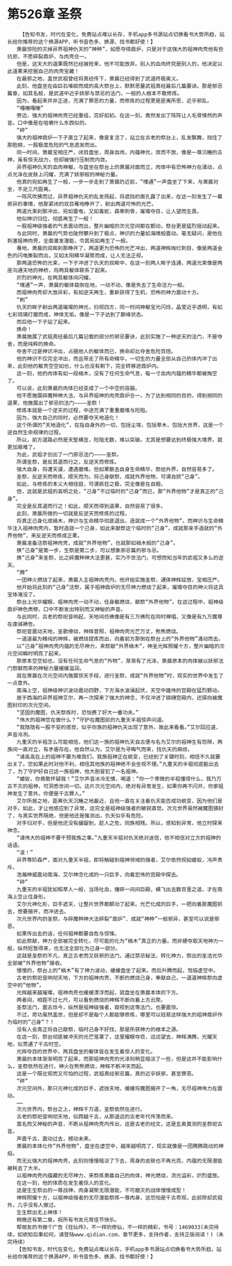 # 第526章 圣祭
        【告知书友，时代在变化，免费站点难以长存，手机app多书源站点切换看书大势所趋，站长给你推荐的这个换源APP，听书音色多、换源、找书都好使！】
       萧晨惊险的灭掉异界祖神仇天的“神种”，如愿夺得鼎炉，只是对于这强大的祖神肉壳他有些抗拒，不愿碎裂鼎炉，与肉壳合一。
       但是，这天大的道果既然已经被抢来，他不可能放弃。别人的血肉终究是别人的，他决定以此道果来挖掘自己的肉壳宝藏！
       在最邪之地，盖世武祖曾经将真经传下，萧晨已经得到了武道终极奥义。
       此刻，他盘坐在由巨石堆砌而成的高大祭台上，默默思量武祖真经最后几篇要诀。那是邪忌篇章，如其名般，是武道中近乎妖邪与禁忌的法门，一般的人根本不敢修炼。
       因为，看起来并非正途，充满了罪恶的力量，而修炼的过程更是匪夷所思，近乎邪乱。
       “嘎嘣嘎嘣”
       旁边，强大的祖神肉壳已经重组，完好如初。在这一刻，竟然发出了阵阵让人毛骨悚然的声音。口中像是在咀嚼什么东西似的。
       “砰”
       强大的祖神鼎炉一下子直立了起来，像是复活了，站立在古老的祭台上，乱发飘舞，挡住了那脸颊，一股极度危险的气息透发而出。
       同一时间，萧晨宝相庄严，闭目盘坐，周身血肉，内蕴神光，敛而不放，像是一尊沉睡的古神，虽有惊天战力，但却被强行压制而内敛。
       异界祖神仇天的血肉神躯，与盘坐在祭台上的萧晨对面而立，肉体中有恐怖神力在涌动，点点光泽在皮肤上闪耀，充满了妖邪般的神秘力量。
       他真的宛如再生了一般，一步一步走到了萧晨的近前，“噗通”一声盘坐了下来，与萧晨对坐，不足三尺距离。
       一阵风吹拂而过，异界祖神仇天的乱发扬起，将遮挡的面孔露了出来，在这一刻发生了一幕邪异的事情，他那紧闭的双目蓦地睁开了，射出两道可怖的光芒。
       两道光束刹那冲出，宛如雷电，又如毒蛇，森寒刺骨，璀璨夺目，让人望而生畏。
       他似神识归位，彻底再生了一般！
       一股祖神级强者的气息震动而出，整片幽暗的次元空间都在颤动，祭台更是猛烈摇动起来。
       与此同时，萧晨的气势也陡然攀升到了极点，神识的力量如海啸般震动。毫无疑问，是他在刺激祖神肉壳，全面激发潜能，令其宛如再生了一般。
       蓦地，萧晨的双眸刹那睁开了，两道更为恐怖的光芒冲出，两道神辉绚烂刺目，像是两道金色的闪电撕裂而出，又如太阳精华凝聚而成，让人无法正视。
       那两道恐怖的光束，一下子冲进了仇天的双眸中，在这一刻两人眸子连通，两道光束像是两座沟通天地的神桥，将两具躯体联系了起来。
       炽烈的神光，在两具躯体间闪耀。
       “噗通”一声，萧晨的躯体栽倒在地，一动不动，像是失去了生命活力一般。
       而祖神肉壳却大放异彩，有如逆天再生，重新获得了生机，恐怖的神力震动十方。
       “刷”
       仇天的眸子射出两道璀璨的神光，扫视四方，同一时间神躯宝光闪烁，晶莹近乎透明，有如七彩琉璃打磨而成，神体无垢，像是一下子达到了巅峰状态。
       而后他一下子站了起来。
       换命！
       萧晨施展了武祖真经最后几篇记载的部分的邪忌要诀，此刻实施了一种逆天的法门，不是夺舍，而是纯粹的换命。
       夺舍不过是神识冲出，占据他人的躯体而已，换命却比夺舍危险百倍。
       他的神识不仅完全冲出，而且带走了所有命精华，一切生的力量全部从自己的体内冲了出来，此刻他的躯壳空空如也，什么也没有剩下，完全转移进鼎炉内。
       这一刻，他的肉体有如一段槁木，没有了任何生命气息，每一寸血肉内蕴的精华都被掏空了。
       可以说，此刻萧晨的肉体已经变成了一个中空的容器。
       他不愿施展碎魔种神大法，与异界祖神的肉壳鼎炉合一，为了达到相同的目的，得到相同的道果，他施展出了邪忌的法门————圣祭！
       修炼本就是一个逆天的过程，中途充满了重重磨难与险阻。
       因为，强大自己的同时，必然要夺天地造化！
       这个所谓的“天地造化”，在指自身外的一切，包括尘埃，包括草木，包括大世界，这是一个逆自然生命规律的过程。
       所以，前方道路必然是天堑横亘，险阻无数，难以突破。尤其是想要达到终极强大境界，就更加艰难了。
       为此，武祖才创出了一门邪忌法门————圣祭。
       所谓圣祭，是反其道而行之，反逆天而修炼。
       强大自身，将遭天谴，遭遇磨难。但如果散去自身生命精华，祭给外界，自然容易多了。
       圣祭，反逆天而修炼，顺天而为。将己身献祭，成就外界他物，可谓自损“己身”。
       如此，与修炼的本义大相径庭，可谓疯狂之极，完全像是在自毁。
       但，这就是武祖的高明之处，“己身”不过临时的“己身”而已，那“外界他物”才是真正的“己身”。
       完全是反其道而行之！如此，顺天而得到道果，自然容易了很多。
       此刻，萧晨所做的一切就是反逆天而修炼的过程。
       将真正己身化成槁木，神识与生命精华彻底退出，造就成一个“外界他物”。而神识与生命精华注入祖神肉壳内，暂时造就一个己身，如此来献祭这个临时的“己身”，成就那亲手造就的“外界他物”，来反逆天而修成正果。
       萧晨准备活祭祖神肉壳，成就“外界他物”，也就那如槁木般的“己身”。
       换“己身”是第一步，生祭是第二步，可以想象邪忌篇的邪与忌。
       换“己身”来圣祭，比之碎魔种神大法更甚，实乃不世法门，可想而知当年的武祖又多么的逆天。
       “腾”
       一团神火燃烧了起来，萧晨入主祖神肉壳内，他开始实施圣祭，通体神辉绽放，宝相庄严。
       他开始将此刻的“己身”活祭，属于祖神鼎炉的无尽神力燃烧了起来，璀璨夺目的神火将这具宝体淹没了。
       祭台上光华耀眼，祖神肉壳一动不动，任身躯燃烧，献祭“外界他物”。在这过程中，祖神级鼎炉神色肃穆，口中不断发出特别而又神秘的声音。
       与此同时，古老的祭祀音响起，天地间仿佛像是有三万佛陀在同时禅唱，又像是有九万魔尊在虔诚祷告。
       祭祀音震动天地，圣歌缭绕，神辉普照，祖神肉壳光芒万丈，熊熊燃烧。
       一道道最为精纯的神辉，被燃烧提炼而出，向着前方那倒在祭台上的“外界他物”涌动而去。
       以“己身”祖神肉壳内蕴的无尽神力，来祭献“外界槁木”，神圣光辉照耀十方，整片幽暗的次元空间瞬时明亮了起来。
       那原本空空如也，没有任何生命气息的“外物”，渐渐有了光泽，萧晨原本的肉体被以妖邪法门祭献而来的神秘力量缓缓滋润。
       就在萧晨在次元空间内施展惊天手段，进行圣祭，成就“外界他物”时，现实的世界中发生了一点意外。
       南海上空，祖神级神识波动震动四野，下方海水波澜起伏，天空中雄伟的宫殿在猛烈颤动。
       居于西海的异界祖神艾尔，再一次探来了强大的神念，不仅冲进了磅礴宫殿内，还探向被魔图封印的次元空间。
       “坚固的魔图，仇天祭炼时，恐怕费了好大一番功夫。”
       “伟大的祖神您在做什么？”守护在魔图前的九重天半祖惊声问道。
       “我隐隐有一股不安的感觉，似乎你族的祖神仇天出现了意外，故此来看看。”艾尔回应道，声音冷冽。
       九重天的半祖怎么可能相信，他们这一族的祖神仇天自古便与名为艾尔的祖神生有怨隙，两族间一直对立，有矛盾存在。他自然认为，艾尔是为寻晦气而来，找仇天的麻烦。
       “请高高在上的祖神不要为难我们，我族祖神正在蜕变，已经到了关键时刻，相信不久就要出关了。您如果此时对他不利，相信其他族的祖神绝不会坐视不理。”九重天的半祖彻底豁出去了，为了守护好自己这一族祖神，他大胆冒犯了一名祖神。
       “蝼蚁，你竟敢怀疑我！”艾尔声音冰冷无情，喝道：“你一个卑微的半祖懂得什么，我乃万古不灭的祖神，可洞悉世间一切。这片次元空间内，绝对有异常发生，如果你再不闪开，你家祖神发生了意外，你便是千古罪人。”
       艾尔所居之地，距离仇天沉睡之地最近，且他一直在关注着仇天能否成功蜕变，因为他们是对手。如此，才让他感应到了异常，这完全是祖神级强者的敏锐直觉。次元世界虽然被魔图镇封了，与真实世界隔绝，但是他还是推测出，仇天似乎有危险。
       对手归对手，但是他还没有龌龊到，趁人之危，同族相残。所以，感知到异常，他立时探来神念。
       “请伟大的祖神不要干预我族之事。”九重天半祖对仇天绝对迷信，他不相信对立方的祖神的话语。
       “滚！”
       异界等阶森严，面对九重天半祖，即将触碰到祖神领域的强者，艾尔依然视如蝼蚁，冷声责斥。
       浩瀚神威震动南海，艾尔神念化成的一只巨手，向着宏伟的宫殿中探去。
       “砰”
       九重天的半祖犹如稻草人一般，当场吐血，撞碎一间间巨殿，横飞出去数百里之遥，才在南海上空止住身形。
       艾尔元神化形，巨手遮天，让整片世界都颤动了起来。光芒化成的巨手，一把向着那魔图抓去，想要揭开，而冲进去。
       次元世界内的圣祭，与碎魔种神大法碎裂“鼎炉”、成就“神种”一般邪异，甚至可以说是邪恶。
       如果传出去的话，任何祖神都要自危与惊悚。
       如此祭献，神力全部被完全转化，尽可能的化为“槁木”真正的力量。而非硬夺取天地神力一般，纵然短暂得来，也无法全部化为己身一部分。
       这就是圣祭的不凡，真正古老而又妖邪的法门，通过禁忌秘法，转化神力，祭出的圣洁光华全部被“外界他物”接收。
       慢慢的，祭台上的“槁木”有了神力波动，缓缓盘坐了起来。而后升腾而起，驾临虚空中。
       古老的祭祀音响彻天地，下方的祖神肉壳，不断的燃烧己身，奉献自己，一道道神辉祭向虚空中的“他物”。
       光辉越来越璀璨，祖神肉壳也缓缓漂浮而起，就盘坐在萧晨本体的下方。
       两者间，相距不过七尺，可以看到燃烧的神辉不断向着上方云聚。
       圣祭法门，震古烁今，纵然是祖神级强者，窥视到这等法门，也要震惊。
       不过，奇功虽然盖世，但是却不是每个人都能够修炼，哪里可以轻易这样强大的祖神鼎炉作为临时的“己身”？！
       没有人会真正将自己献祭，临时己身不好找，那是所获神力的根本之源。
       在这一刻，祭台彻底被冲天的光芒笼罩了，这里耀眼夺目，远远望去，神辉沸腾，光耀天地，似贯通了千古时空。
       光辉夺目的世界中，两具盘坐的躯体皆在发生着惊人的变化。
       萧晨的本体渐渐明亮了起来，而那祖神肉壳的光泽则稍显暗淡了一些，但是这并不能影响什么，圣祭依然在进行，神火在熊熊燃烧，神辉不断冲天而起。
       这是一个既壮观而又可怕的过程，武祖真经邪忌篇，真的近乎妖邪，甚至罪恶。
       “砰”
       次元空间外，那只元神化成的巨手，遮拢天地，缓缓将魔图揭开了一角，无尽祖神伟力在震动。
       ……
       次元世界内，祭台之上，神辉千万道，圣祭依然在进行。
       古老的祭祀音响彻天地，似跨越千古，从那遥远的古老年代传荡而来。
       莫名而又神秘的声音，不断从祖神肉壳内传出，这是古老的经文，这是玄奥莫测的圣祭祀古音。
       声震千古，震动过去，撼动未来。
       萧晨的本体化作“外界他物”，盘坐在虚空中，越来越明亮了，现实就像是一团腾腾跳动的神焰。
       而无比强大的祖神肉壳，此刻则慢慢暗淡了下去，周身的皮肤也不再光亮，内蕴的无限潜能被耗去了大半。
       以祖神肉壳内蕴藏的无尽神力，来祭炼萧晨自己的肉体，神光燃烧，流光溢彩，炽烈盛放。
       在这一刻，他的体质在发生着惊人的变化。
       这是生生祭出的一尊战神，肉身凝聚无限潜能，不可磨灭的战体慢慢成型！
       神辉照耀十方，以祖神级强者的无尽潜能祭炼一尊肉身，这恐怕是千古奇观，此前除却武祖外，几乎没有人做过。
       生生祭出无上神体！
       稍晚还有第二章。祝所有书友元宵佳节快乐。
       帮朋友的书做个广告《狂仙传》，不一样的修仙，不一样的精彩，书号：1469033(未完待续，如欲知后事如何，请登陆www.qidian.com，章节更多，支持作者，支持正版阅读！)（未完待续）
       【告知书友，时代在变化，免费站点难以长存，手机app多书源站点切换看书大势所趋，站长给你推荐的这个换源APP，听书音色多、换源、找书都好使！】
